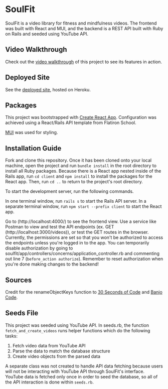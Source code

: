 # SoulFit

SoulFit is a video library for fitness and mindfulness videos. The frontend was built with React and MUI, and the backend is a REST API built with Ruby on Rails and seeded using YouTube API.

## Video Walkthrough

Check out the [video walkthrough](https://www.loom.com/share/9adb4cd688c54d5497689071e8b25756) of this project to see its features in action.

## Deployed Site

See the [deployed site](https://soul-fit.herokuapp.com/), hosted on Heroku.

## Packages

This project was bootstrapped with [Create React App](https://github.com/facebook/create-react-app). Configuration was achieved using a React/Rails API template from Flatiron School.

[MUI](https://mui.com/) was used for styling.

## Installation Guide

Fork and clone this repository. Once it has been cloned onto your local machine, open the project and run `bundle install` in the root directory to install all Ruby packages. Because there is a React app nested inside of the Rails app, run `cd client` and `npm install` to install the packages for the React app. Then, run `cd ..` to return to the project's root directory.

To start the development server, run the following commands.

In one terminal window, run `rails s` to start the Rails API server.
In a separate terminal window, run `npm start --prefix client` to start the React app.

Go to (http://localhost:4000/) to see the frontend view. Use a service like Postman to view and test the API endpoints (ex. GET (http://localhost:3000/videos)), or test the GET routes in the browser. Currently, the permissions are set so that you won't be authorized to access the endpoints unless you're logged in to the app. You can temporarily disable authorization by going to soulfit/app/controllers/concerns/application_controller.rb and commenting out line 7 (`before_action authorize`). Remember to reset authorization when you're done making changes to the backend!

## Sources

Credit for the renameObjectKeys function to [30 Seconds of Code](https://www.30secondsofcode.org/js/s/rename-keys) and [Banjo Code](https://www.banjocode.com/post/javascript/rename-keys/).

## Seeds File

This project was seeded using YouTube API. In seeds.rb, the function `fetch_and_create_videos` runs helper functions which do the following tasks:

1. Fetch video data from YouTube API
2. Parse the data to match the database structure
3. Create video objects from the parsed data

A separate class was not created to handle API data fetching because users will not be interacting with YouTube API through SoulFit's interface. YouTube data is fetched only once in order to seed the database, so all of the API interaction is done within `seeds.rb`.

```

```
